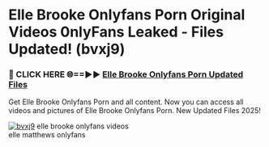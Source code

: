 # Elle Brooke Onlyfans Porn Original Videos 0nlyFans Leaked - Files Updated! (bvxj9)

<h3>🔴 CLICK HERE 🌐==►► <a href="https://tinyurl.com/2wckxsce" rel="nofollow">Elle Brooke Onlyfans Porn Updated Files</a></h3>

Get Elle Brooke Onlyfans Porn and all content. Now you can access all videos and pictures of Elle Brooke Onlyfans Porn. New Updated Files 2025!

[![bvxj9](https://i.imgur.com/AFduVYN.gif)](https://tinyurl.com/2wckxsce)
elle brooke onlyfans videos<br>
elle matthews onlyfans